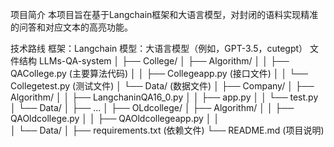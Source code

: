 项目简介
本项目旨在基于Langchain框架和大语言模型，对封闭的语料实现精准的问答和对应文本的高亮功能。

技术路线
框架：Langchain
模型：大语言模型（例如，GPT-3.5，cutegpt）
文件结构
LLMs-QA-system
│
├── College/
│   ├── Algorithm/
│   │   ├── QACollege.py  (主要算法代码)
│   │   ├── Collegeapp.py  (接口文件)
│   │   └── Collegetest.py       (测试文件)
│   └── Data/              (数据文件)
│
├── Company/
│   ├── Algorithm/
│   │   ├── LangchaninQA16_0.py
│   │   ├── app.py
│   │   └── test.py
│   └── Data/
│
├── ...
│
├── OLdcollege/
│   ├── Algorithm/
│   │   ├── QAOldcollege.py
│   │   ├── QAOldcollegeapp.py
│   │   
│   └── Data/
│
├── requirements.txt      (依赖文件)
└── README.md             (项目说明)

